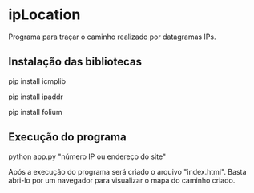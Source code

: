 # ipLocation
Programa para traçar o caminho realizado por datagramas IPs.

## Instalação das bibliotecas
pip install icmplib 

pip install ipaddr

pip install folium

## Execução do programa
python app.py "número IP ou endereço do site"

Após a execução do programa será criado o arquivo "index.html". Basta abri-lo por um navegador para visualizar o mapa do caminho criado.